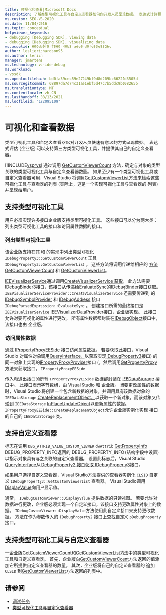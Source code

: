 ```yaml
---
title: 可视化和查看|Microsoft Docs
description: 了解类型可视化工具与自定义查看器如何向开发人员呈现数据。 表达式计算程序支持第三方类型可视化工具。
ms.custom: SEO-VS-2020
ms.date: 11/04/2016
ms.topic: conceptual
helpviewer_keywords:
- debugging [Debugging SDK], viewing data
- debugging [Debugging SDK], visualizing data
ms.assetid: 699dd0f5-7569-40b3-ade6-d0fe53e832bc
author: leslierichardson95
ms.author: lerich
manager: jmartens
ms.technology: vs-ide-debug
ms.workload:
- vssdk
ms.openlocfilehash: bd0fa59cec59e27949bf9d8d209bc66221d3505d
ms.sourcegitcommit: 68897da7d74c31ae1ebf5d47c7b5ddc9b108265b
ms.translationtype: MT
ms.contentlocale: zh-CN
ms.lasthandoff: 08/13/2021
ms.locfileid: "122095109"
---
```

# <a name="visualizing-and-viewing-data"></a>可视化和查看数据
类型可视化工具和自定义查看器以对开发人员快速有意义的方式呈现数据。 表达式评估 (企业版) 可以支持第三方类型可视化工具，并提供其自己的自定义查看器。

 [!INCLUDE[vsprvs](../../code-quality/includes/vsprvs_md.md)] 通过调用 [GetCustomViewerCount](../../extensibility/debugger/reference/idebugproperty3-getcustomviewercount.md) 方法，确定与对象的类型关联的类型可视化工具与自定义查看器数量。 如果至少有一个类型可视化工具或自定义查看器可用，Visual Studio 将调用[GetCustomViewerList](../../extensibility/debugger/reference/idebugproperty3-getcustomviewerlist.md)方法来检索这些可视化工具与查看器的列表 (实际上，这是一个实现可视化工具与查看器的 列表) 并呈现给用户。

## <a name="supporting-type-visualizers"></a>支持类型可视化工具
 用户必须实现许多接口企业版支持类型可视化工具。 这些接口可以分为两大类：列出类型可视化工具的接口和访问属性数据的接口。

### <a name="listing-type-visualizers"></a>列出类型可视化工具
 该企业版支持在其 和 的实现中列出类型可视化 `IDebugProperty3::GetCustomViewerCount` 工具 `IDebugProperty3::GetCustomViewerList` 。 这些方法将调用传递给相应的 [方法 GetCustomViewerCount](../../extensibility/debugger/reference/ieevisualizerservice-getcustomviewercount.md) 和 [GetCustomViewerList](../../extensibility/debugger/reference/ieevisualizerservice-getcustomviewerlist.md)。

 [IEEVisualizerService](../../extensibility/debugger/reference/ieevisualizerservice.md)通过调用[CreateVisualizerService 获取](../../extensibility/debugger/reference/ieevisualizerserviceprovider-createvisualizerservice.md)。 此方法需要[IDebugBinder3](../../extensibility/debugger/reference/idebugbinder3.md)接口，该接口从传递给[EvaluateSync](../../extensibility/debugger/reference/idebugparsedexpression-evaluatesync.md)的[IDebugBinder](../../extensibility/debugger/reference/idebugbinder.md)接口获取。 `IEEVisualizerServiceProvider::CreateVisualizerService` 还需要传递到 的 [IDebugSymbolProvider](../../extensibility/debugger/reference/idebugsymbolprovider.md) 和 [IDebugAddress](../../extensibility/debugger/reference/idebugaddress.md) 接口 `IDebugParsedExpression::EvaluateSync` 。 创建接口所需的最终接口是 `IEEVisualizerService` [IEEVisualizerDataProvider](../../extensibility/debugger/reference/ieevisualizerdataprovider.md)接口，企业版实现。 此接口允许对要可视化的属性进行更改。 所有属性数据都封装在[IDebugObject](../../extensibility/debugger/reference/idebugobject.md)接口中，该接口也由 企业版。

### <a name="accessing-property-data"></a>访问属性数据
 通过 [IPropertyProxyEESide](../../extensibility/debugger/reference/ipropertyproxyeeside.md) 接口访问属性数据。 若要获取此接口，Visual Studio 对属性对象调用[QueryInterface，](/cpp/atl/queryinterface)以获取实现[IDebugProperty3](../../extensibility/debugger/reference/idebugproperty3.md)接口) 的同一对象上实现的[IPropertyProxyProvider](../../extensibility/debugger/reference/ipropertyproxyprovider.md)接口 (，然后调用[GetPropertyProxy](../../extensibility/debugger/reference/ipropertyproxyprovider-getpropertyproxy.md)方法来获取接口。 `IPropertyProxyEESide`

 传入和退出接口的所有 `IPropertyProxyEESide` 数据都封装在 [IEEDataStorage](../../extensibility/debugger/reference/ieedatastorage.md) 接口中。 此接口表示字节数组，由 Visual Studio 和 企业版。 当要更改属性的数据时，Visual Studio 将创建一个包含新数据的对象，并调用具有该数据对象的 `IEEDataStorage` [CreateReplacementObject，](../../extensibility/debugger/reference/ipropertyproxyeeside-createreplacementobject.md)以获取一个新对象，而该对象又传递到 `IEEDataStorage` [InPlaceUpdateObject](../../extensibility/debugger/reference/ipropertyproxyeeside-inplaceupdateobject.md)以更新属性的数据。 `IPropertyProxyEESide::CreateReplacementObject`允许企业版实例化实现 接口的自己的 `IEEDataStorage` 类。

## <a name="supporting-custom-viewers"></a>支持自定义查看器
 标志在调用 `DBG_ATTRIB_VALUE_CUSTOM_VIEWER` `dwAttrib` [GetPropertyInfo](../../extensibility/debugger/reference/idebugproperty2-getpropertyinfo.md) [](../../extensibility/debugger/reference/debug-property-info.md) DEBUG_PROPERTY_INFO返回的 DEBUG_PROPERTY_INFO (结构字段中设置) 以指示对象具有与之关联的自定义查看器。 设置此标志后，Visual Studio [QueryInterface](/cpp/atl/queryinterface)从[IDebugProperty2 接口获取 IDebugProperty3](../../extensibility/debugger/reference/idebugproperty2.md)接口。 [](../../extensibility/debugger/reference/idebugproperty3.md)

 如果用户选择自定义查看器，Visual Studio方法提供的查看器实例化 `CLSID` 自定义 `IDebugProperty3::GetCustomViewerList` 查看器。 Visual Studio调用[DisplayValue](../../extensibility/debugger/reference/idebugcustomviewer-displayvalue.md)向用户显示值。

 通常， `IDebugCustomViewer::DisplayValue` 提供数据的只读视图。 若要允许对数据进行更改，企业版必须实现一个自定义接口，该接口支持更改属性对象上的数据。 `IDebugCustomViewer::DisplayValue`方法使用此自定义接口来支持更改数据。 方法在作为参数传入的 `IDebugProperty2` 接口上查找自定义 `pDebugProperty` 接口。

## <a name="supporting-both-type-visualizers-and-custom-viewers"></a>支持类型可视化工具与自定义查看器
 一企业版[GetCustomViewerCount](../../extensibility/debugger/reference/idebugproperty3-getcustomviewercount.md)和[GetCustomViewerList](../../extensibility/debugger/reference/idebugproperty3-getcustomviewerlist.md)方法中的类型可视化工具和自定义查看器。 首先，企业版向[GetCustomViewerCount](../../extensibility/debugger/reference/ieevisualizerservice-getcustomviewercount.md)方法返回的值添加它所提供自定义查看器的数量。 其次，企业版将自己的自定义查看器的 追加 `CLSID` 到[GetCustomViewerList](../../extensibility/debugger/reference/ieevisualizerservice-getcustomviewerlist.md)方法返回的列表中。

## <a name="see-also"></a>请参阅
- [调试任务](../../extensibility/debugger/debugging-tasks.md)
- [类型可视化工具与自定义查看器](../../extensibility/debugger/type-visualizer-and-custom-viewer.md)
